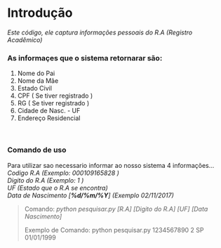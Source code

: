 <h1>Introdução</h1>
<i>Este código, ele captura informações pessoais do R.A (Registro Acadêmico)</i>
<br>
<h3>As informaçes que o sistema retornarar são:</h3> 
  <ol>
    <li>Nome do Pai   </li>
    <li>Nome da Mãe   </li>
    <li>Estado Civil   </li>
    <li>CPF ( Se tiver registrado )   </li>
    <li>RG ( Se tiver registrado )   </li>
    <li>Cidade de Nasc. - UF   </li>
    <li>Endereço Residencial   </li>
  </ol>
<br>
<h3>Comando de uso </h3>
Para utilizar sao necessario informar ao nosso sistema 4 informações...<br>
<i>Codigo R.A (Exemplo: 000109165828 )</i><br>
<i>Digito do R.A (Exemplo: 1 )</i><br>
<i>UF (Estado que o R.A se encontra)</i><br>
<i>Data de Nascimento [<b>%d/%m/%Y</b>] (Exemplo 02/11/2017)</i>
<br>
<blockquote> Comando: <i>python pesquisar.py [R.A] [Digito do R.A] [UF] [Data Nascimento]</i>

Exemplo de Comando:  python pesquisar.py 1234567890 2 SP 01/01/1999</blockquote> 
